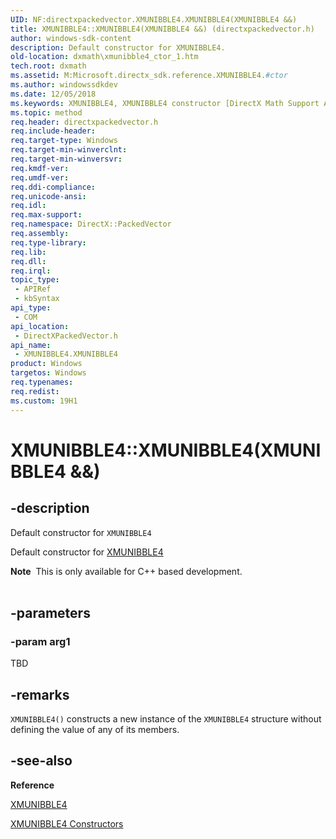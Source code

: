 ```yaml
---
UID: NF:directxpackedvector.XMUNIBBLE4.XMUNIBBLE4(XMUNIBBLE4 &&)
title: XMUNIBBLE4::XMUNIBBLE4(XMUNIBBLE4 &&) (directxpackedvector.h)
author: windows-sdk-content
description: Default constructor for XMUNIBBLE4.
old-location: dxmath\xmunibble4_ctor_1.htm
tech.root: dxmath
ms.assetid: M:Microsoft.directx_sdk.reference.XMUNIBBLE4.#ctor
ms.author: windowssdkdev
ms.date: 12/05/2018
ms.keywords: XMUNIBBLE4, XMUNIBBLE4 constructor [DirectX Math Support APIs], XMUNIBBLE4 constructor [DirectX Math Support APIs],XMUNIBBLE4 structure, XMUNIBBLE4 structure [DirectX Math Support APIs],XMUNIBBLE4 constructor, XMUNIBBLE4.XMUNIBBLE4, XMUNIBBLE4.XMUNIBBLE4(), XMUNIBBLE4.XMUNIBBLE4(XMUNIBBLE4 &&), XMUNIBBLE4::XMUNIBBLE4, XMUNIBBLE4::XMUNIBBLE4(XMUNIBBLE4 &&), dxmath.xmunibble4_ctor_1
ms.topic: method
req.header: directxpackedvector.h
req.include-header: 
req.target-type: Windows
req.target-min-winverclnt: 
req.target-min-winversvr: 
req.kmdf-ver: 
req.umdf-ver: 
req.ddi-compliance: 
req.unicode-ansi: 
req.idl: 
req.max-support: 
req.namespace: DirectX::PackedVector
req.assembly: 
req.type-library: 
req.lib: 
req.dll: 
req.irql: 
topic_type:
 - APIRef
 - kbSyntax
api_type:
 - COM
api_location:
 - DirectXPackedVector.h
api_name:
 - XMUNIBBLE4.XMUNIBBLE4
product: Windows
targetos: Windows
req.typenames: 
req.redist: 
ms.custom: 19H1
---
```


# XMUNIBBLE4::XMUNIBBLE4(XMUNIBBLE4 &&)


## -description


Default constructor for <code>XMUNIBBLE4</code>

Default constructor for <a href="https://msdn.microsoft.com/en-us/library/Ee420614(v=VS.85).aspx">XMUNIBBLE4</a>

<div class="alert"><b>Note</b>  This is only available for C++ based development.
    </div><div> </div>

## -parameters




### -param arg1

TBD




## -remarks



<code>XMUNIBBLE4()</code> constructs a new instance of the <code>XMUNIBBLE4</code> structure without
	defining the value of any of its members.




## -see-also




<b>Reference</b>



<a href="https://msdn.microsoft.com/en-us/library/Ee420614(v=VS.85).aspx">XMUNIBBLE4</a>



<a href="https://msdn.microsoft.com/en-us/library/Ee415488(v=VS.85).aspx">XMUNIBBLE4 Constructors</a>
 

 

